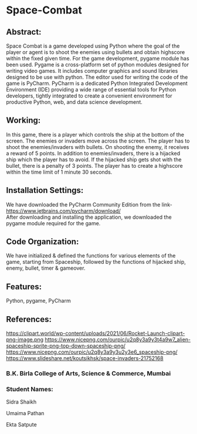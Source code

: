 # Space-Combat

## Abstract:
Space Combat is a game developed using Python where the goal of the player or agent is to shoot the enemies using bullets and obtain highscore within the fixed given time. For the game development, pygame module has been used. Pygame is a cross-platform set of python modules designed for  writing video games. It includes computer graphics and sound libraries designed to be use with python. The editor used for writing the code of the game is PyCharm. PyCharm is a dedicated Python Integrated Development Environment (IDE) providing a wide range of essential tools for Python developers, tightly integrated to create a convenient environment for productive Python, web, and data science development.

## Working:
In this game, there is a player which controls the ship at the bottom of the screen. The enemies or invaders move across the screen. The player has to shoot the enemies/invaders with bullets. On shooting the enemy, it receives a reward of 5 points. In addition to enemies/invaders, there is a hijacked ship which the player has to avoid. If the hijacked ship gets shot with the bullet, there is a penalty of 3 points. The player has to create a highscore within the time limit of 1 minute 30 seconds.

## Installation Settings:
We have downloaded the PyCharm Community Edition from the link- https://www.jetbrains.com/pycharm/download/   
After downloading and installing the application, we downloaded the pygame module required for the game.

## Code Organization:
We have initialized & defined the functions for various elements of the game, starting from Spaceship, followed by the functions of hijacked ship, enemy, bullet, timer & gameover.

## Features:
Python,
pygame,
PyCharm

## References:
https://clipart.world/wp-content/uploads/2021/06/Rocket-Launch-clipart-png-image.png
https://www.nicepng.com/ourpic/u2q8y3a9y3t4a9w7_alien-spaceship-sprite-png-top-down-spaceship-png/
https://www.nicepng.com/ourpic/u2q8y3a9y3u2y3e6_spaceship-png/   
https://www.slideshare.net/koutsikhsk/space-invaders-21752168

### B.K. Birla College of Arts, Science & Commerce, Mumbai
### Student Names:
Sidra Shaikh

Umaima Pathan

Ekta Satpute
